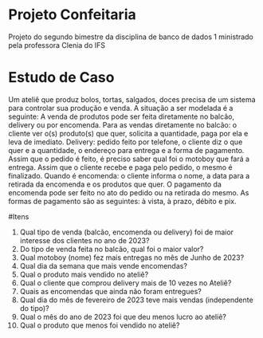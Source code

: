 # Projeto Confeitaria
 Projeto do segundo bimestre da disciplina de banco de dados 1 ministrado pela professora Clenia do IFS


# Estudo de Caso
Um ateliê que produz bolos, tortas, salgados, doces precisa de um sistema para controlar sua produção e
venda. A situação a ser modelada é a seguinte: A venda de produtos pode ser feita diretamente no balcão,
delivery ou por encomenda. Para as vendas diretamente no balcão: o cliente ver o(s) produto(s) que quer,
solicita a quantidade, paga por ela e leva de imediato. Delivery: pedido feito por telefone, o cliente diz o que
quer e a quantidade, o endereço para entrega e a forma de pagamento. Assim que o pedido é feito, é
preciso saber qual foi o motoboy que fará a entrega. Assim que o cliente recebe e paga pelo pedido, o
mesmo é finalizado. Quando é encomenda: o cliente informa o nome, a data para a retirada da encomenda
e os produtos que quer. O pagamento da encomenda pode ser feito no ato do pedido ou na retirada do
mesmo. As formas de pagamento são as seguintes: à vista, à prazo, débito e pix.

#Itens
1. Qual tipo de venda (balcão, encomenda ou delivery) foi de maior interesse dos clientes no ano de
2023?
2. Do tipo de venda feita no balcão, qual foi o maior valor?
3. Qual motoboy (nome) fez mais entregas no mês de Junho de 2023?
4. Qual dia da semana que mais vende encomendas?
5. Qual o produto mais vendido no ateliê?
6. Qual o cliente que comprou delivery mais de 10 vezes no Ateliê?
7. Quais as encomendas que ainda não foram entregues?
8. Qual dia do mês de fevereiro de 2023 teve mais vendas (independente do tipo)?
9. Qual o mês do ano de 2023 foi que deu menos lucro ao ateliê?
10. Qual o produto que menos foi vendido no ateliê?
